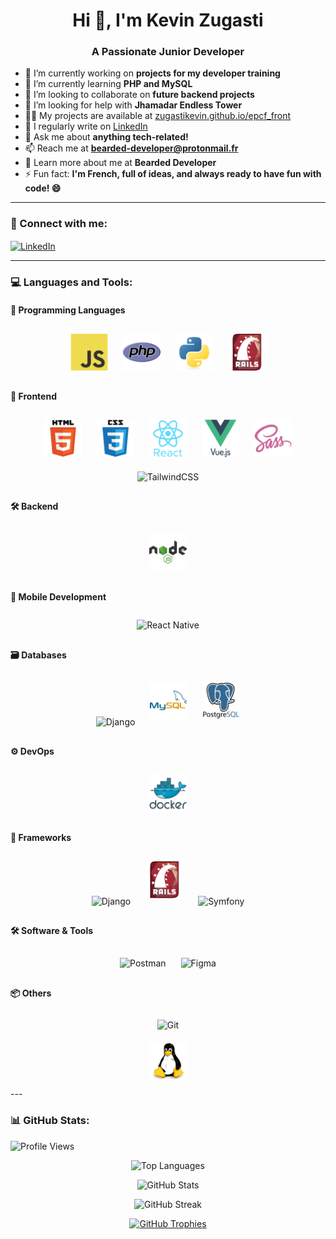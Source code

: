 <h1 align="center">Hi 👋, I'm Kevin Zugasti</h1>
<h3 align="center">A Passionate Junior Developer</h3>

- 🔭 I’m currently working on **projects for my developer training**
- 🌱 I’m currently learning **PHP and MySQL**
- 👯 I’m looking to collaborate on **future backend projects**
- 🤝 I’m looking for help with **Jhamadar Endless Tower**
- 👨‍💻 My projects are available at [zugastikevin.github.io/epcf_front](https://zugastikevin.github.io/epcf_front/)
- 📝 I regularly write on [LinkedIn](https://www.linkedin.com/in/kevin-zugasti-760a9b203/)
- 💬 Ask me about **anything tech-related!**
- 📫 Reach me at **bearded-developer@protonmail.fr**
- 📄 Learn more about me at **Bearded Developer**
- ⚡ Fun fact: **I'm French, full of ideas, and always ready to have fun with code! 😄**

---

### 🔗 Connect with me:
<p align="left">
  <a href="https://linkedin.com/in/kevin-zugasti" target="_blank">
    <img align="center" src="https://raw.githubusercontent.com/rahuldkjain/github-profile-readme-generator/master/src/images/icons/Social/linked-in-alt.svg" alt="LinkedIn" height="30" width="40" />
  </a>
</p>

---

### 💻 Languages and Tools:
<h4>🧠 Programming Languages</h4>
<div align="center">
  <img src="https://raw.githubusercontent.com/devicons/devicon/master/icons/javascript/javascript-original.svg" title="JavaScript" alt="JavaScript" width="60" height="60" style="margin: 10px;" />
  <img src="https://raw.githubusercontent.com/devicons/devicon/master/icons/php/php-original.svg" title="PHP" alt="PHP" width="60" height="60" style="margin: 10px;" />

  <img src="https://raw.githubusercontent.com/devicons/devicon/master/icons/python/python-original.svg" title="Python" alt="Python" width="60" height="60" style="margin: 10px;" />
  <img src="https://raw.githubusercontent.com/devicons/devicon/master/icons/rails/rails-original-wordmark.svg" title="Rails" alt="Rails" width="60" height="60" style="margin: 10px;" />
</div>

<h4>🎨 Frontend</h4>
<div align="center">
  <img src="https://raw.githubusercontent.com/devicons/devicon/master/icons/html5/html5-original-wordmark.svg" title="HTML5" alt="HTML" width="60" height="60" style="margin: 10px;" />
  <img src="https://raw.githubusercontent.com/devicons/devicon/master/icons/css3/css3-original-wordmark.svg" title="CSS3" alt="CSS" width="60" height="60" style="margin: 10px;" />

  <img src="https://raw.githubusercontent.com/devicons/devicon/master/icons/react/react-original-wordmark.svg" title="React" alt="React" width="60" height="60" style="margin: 10px;" />
  <img src="https://raw.githubusercontent.com/devicons/devicon/master/icons/vuejs/vuejs-original-wordmark.svg" title="Vue.js" alt="Vue.js" width="60" height="60" style="margin: 10px;" />

  <img src="https://raw.githubusercontent.com/devicons/devicon/master/icons/sass/sass-original.svg" title="SASS" alt="SASS" width="60" height="60" style="margin: 10px;" />
  <img src="https://www.vectorlogo.zone/logos/tailwindcss/tailwindcss-icon.svg" title="TailwindCSS" alt="TailwindCSS" width="60" height="60" style="margin: 10px;" />
</div>

<h4>🛠 Backend</h4>
<div align="center">
  <img src="https://raw.githubusercontent.com/devicons/devicon/master/icons/nodejs/nodejs-original-wordmark.svg" title="Node.js" alt="Node.js" width="60" height="60" style="margin: 10px;" />
</div>

<h4>📱 Mobile Development</h4>
<div align="center">
  <img src="https://reactnative.dev/img/header_logo.svg" title="React Native" alt="React Native" width="60" height="60" style="margin: 10px;" />
</div>

<h4>🗃 Databases</h4>
<div align="center">
  <img src="https://cdn.worldvectorlogo.com/logos/django.svg" title="Django" alt="Django" width="60" height="60" style="margin: 10px;" />
  <img src="https://raw.githubusercontent.com/devicons/devicon/master/icons/mysql/mysql-original-wordmark.svg" title="MySQL" alt="MySQL" width="60" height="60" style="margin: 10px;" />

  <img src="https://raw.githubusercontent.com/devicons/devicon/master/icons/postgresql/postgresql-original-wordmark.svg" title="PostgreSQL" alt="PostgreSQL" width="60" height="60" style="margin: 10px;" />
</div>

<h4>⚙️ DevOps</h4>
<div align="center">
  <img src="https://raw.githubusercontent.com/devicons/devicon/master/icons/docker/docker-original-wordmark.svg" title="Docker" alt="Docker" width="60" height="60" style="margin: 10px;" />
</div>

<h4>🔧 Frameworks</h4>
<div align="center">
  <img src="https://cdn.worldvectorlogo.com/logos/django.svg" title="Django" alt="Django" width="60" height="60" style="margin: 10px;" />
  <img src="https://raw.githubusercontent.com/devicons/devicon/master/icons/rails/rails-original-wordmark.svg" title="Rails" alt="Rails" width="60" height="60" style="margin: 10px;" />

  <img src="https://symfony.com/logos/symfony_black_03.svg" title="Symfony" alt="Symfony" width="60" height="60" style="margin: 10px;" />
</div>

<h4>🛠 Software & Tools</h4>
<div align="center">
  <img src="https://www.vectorlogo.zone/logos/getpostman/getpostman-icon.svg" title="Postman" alt="Postman" width="60" height="60" style="margin: 10px;" />
  <img src="https://www.vectorlogo.zone/logos/figma/figma-icon.svg" title="Figma" alt="Figma" width="60" height="60" style="margin: 10px;" />
</div>

<h4>📦 Others</h4>
<div align="center">
  <img src="https://www.vectorlogo.zone/logos/git-scm/git-scm-icon.svg" title="Git" alt="Git" width="60" height="60" style="margin: 10px;" />
</div>

<div align="center">
  <img src="https://raw.githubusercontent.com/devicons/devicon/master/icons/linux/linux-original.svg" title="Linux" alt="Linux" width="60" height="60" style="margin: 10px;" />
</div>
---

### 📊 GitHub Stats:
<p align="left">
  <img src="https://komarev.com/ghpvc/?username=zugastikevin&label=Profile%20views&color=0e75b6&style=flat" alt="Profile Views" />
</p>

<p align="center">
  <img src="https://github-readme-stats.vercel.app/api/top-langs?username=zugastikevin&show_icons=true&locale=en&layout=compact" alt="Top Languages" />
</p>

<p align="center">
  <img src="https://github-readme-stats.vercel.app/api?username=zugastikevin&show_icons=true&locale=en" alt="GitHub Stats" />
</p>

<p align="center">
  <img src="https://github-readme-streak-stats.herokuapp.com/?user=zugastikevin" alt="GitHub Streak" />
</p>

<p align="center" text-align="center">
  <a href="https://github.com/ryo-ma/github-profile-trophy">
    <img src="https://github-profile-trophy.vercel.app/?username=zugastikevin" alt="GitHub Trophies" />
  </a>
</p>
